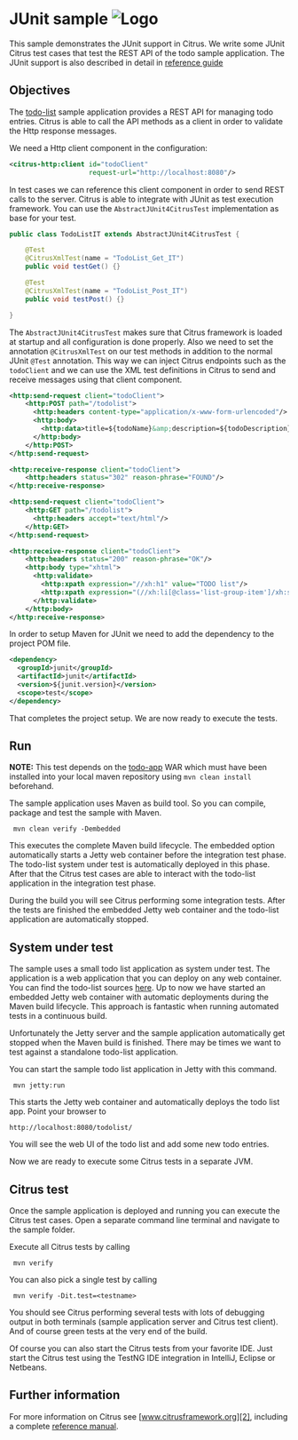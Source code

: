JUnit sample ![Logo][1]
==============

This sample demonstrates the JUnit support in Citrus. We write some JUnit Citrus test cases that test the REST API of the todo sample application. The JUnit support is
also described in detail in [reference guide][4]

Objectives
---------

The [todo-list](../todo-app/README.md) sample application provides a REST API for managing todo entries.
Citrus is able to call the API methods as a client in order to validate the Http response messages.

We need a Http client component in the configuration:

```xml
<citrus-http:client id="todoClient"
                    request-url="http://localhost:8080"/>
```
    
In test cases we can reference this client component in order to send REST calls to the server. Citrus is able to integrate with JUnit as test execution framework. You can use
the `AbstractJUnit4CitrusTest` implementation as base for your test.
    
```java
public class TodoListIT extends AbstractJUnit4CitrusTest {

    @Test
    @CitrusXmlTest(name = "TodoList_Get_IT")
    public void testGet() {}

    @Test
    @CitrusXmlTest(name = "TodoList_Post_IT")
    public void testPost() {}

}      
```
        
The `AbstractJUnit4CitrusTest` makes sure that Citrus framework is loaded at startup and all configuration is done properly. Also we need to set the annotation `@CitrusXmlTest` on our test methods in
addition to the normal JUnit `@Test` annotation. This way we can inject Citrus endpoints such as the `todoClient` and we can use the XML test definitions in Citrus to send and receive messages using that client component. 

```xml
<http:send-request client="todoClient">
    <http:POST path="/todolist">
      <http:headers content-type="application/x-www-form-urlencoded"/>
      <http:body>
        <http:data>title=${todoName}&amp;description=${todoDescription}</http:data>
      </http:body>
    </http:POST>
</http:send-request>

<http:receive-response client="todoClient">
    <http:headers status="302" reason-phrase="FOUND"/>
</http:receive-response>

<http:send-request client="todoClient">
    <http:GET path="/todolist">
      <http:headers accept="text/html"/>
    </http:GET>
</http:send-request>

<http:receive-response client="todoClient">
    <http:headers status="200" reason-phrase="OK"/>
    <http:body type="xhtml">
      <http:validate>
        <http:xpath expression="//xh:h1" value="TODO list"/>
        <http:xpath expression="(//xh:li[@class='list-group-item']/xh:span)[last()]" value="${todoName}"/>
      </http:validate>
    </http:body>
</http:receive-response>
```

In order to setup Maven for JUnit we need to add the dependency to the project POM file.

```xml
<dependency>
  <groupId>junit</groupId>
  <artifactId>junit</artifactId>
  <version>${junit.version}</version>
  <scope>test</scope>
</dependency>    
```
       
That completes the project setup. We are now ready to execute the tests.
       
Run
---------

**NOTE:** This test depends on the [todo-app](../todo-app/) WAR which must have been installed into your local maven repository using `mvn clean install` beforehand.

The sample application uses Maven as build tool. So you can compile, package and test the
sample with Maven.
 
     mvn clean verify -Dembedded
    
This executes the complete Maven build lifecycle. The embedded option automatically starts a Jetty web
container before the integration test phase. The todo-list system under test is automatically deployed in this phase.
After that the Citrus test cases are able to interact with the todo-list application in the integration test phase.

During the build you will see Citrus performing some integration tests.
After the tests are finished the embedded Jetty web container and the todo-list application are automatically stopped.

System under test
---------

The sample uses a small todo list application as system under test. The application is a web application
that you can deploy on any web container. You can find the todo-list sources [here](../todo-app). Up to now we have started an 
embedded Jetty web container with automatic deployments during the Maven build lifecycle. This approach is fantastic 
when running automated tests in a continuous build.
  
Unfortunately the Jetty server and the sample application automatically get stopped when the Maven build is finished. 
There may be times we want to test against a standalone todo-list application.  

You can start the sample todo list application in Jetty with this command.

     mvn jetty:run

This starts the Jetty web container and automatically deploys the todo list app. Point your browser to
 
    http://localhost:8080/todolist/

You will see the web UI of the todo list and add some new todo entries.

Now we are ready to execute some Citrus tests in a separate JVM.

Citrus test
---------

Once the sample application is deployed and running you can execute the Citrus test cases.
Open a separate command line terminal and navigate to the sample folder.

Execute all Citrus tests by calling

     mvn verify

You can also pick a single test by calling

     mvn verify -Dit.test=<testname>

You should see Citrus performing several tests with lots of debugging output in both terminals (sample application server
and Citrus test client). And of course green tests at the very end of the build.

Of course you can also start the Citrus tests from your favorite IDE.
Just start the Citrus test using the TestNG IDE integration in IntelliJ, Eclipse or Netbeans.

Further information
---------

For more information on Citrus see [www.citrusframework.org][2], including
a complete [reference manual][3].

 [1]: https://www.citrusframework.org/img/brand-logo.png "Citrus"
 [2]: https://www.citrusframework.org
 [3]: https://www.citrusframework.org/reference/html/
 [4]: https://www.citrusframework.org/reference/html#run-with-junit
